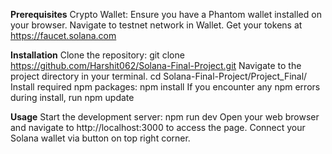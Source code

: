 
**Prerequisites**
Crypto Wallet: Ensure you have a Phantom wallet installed on your browser.
Navigate to testnet network in Wallet.
Get your tokens at https://faucet.solana.com


**Installation**
Clone the repository:
  git clone https://github.com/Harshit062/Solana-Final-Project.git
Navigate to the project directory in your terminal.
  cd Solana-Final-Project/Project_Final/
Install required npm packages:
  npm install
If you encounter any npm errors during install, run
  npm update


**Usage**
Start the development server:
  npm run dev
Open your web browser and navigate to http://localhost:3000 to access the page.
Connect your Solana wallet via button on top right corner.
